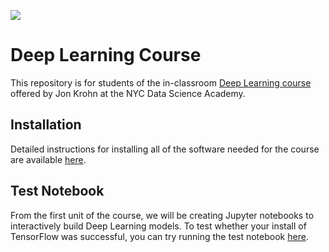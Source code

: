 ![](http://9ce5546a6ccb7905d04b-7fb50b218d153ea70ad48d487f749494.r12.cf2.rackcdn.com/9c45897cb8616a084ea7d28e4479c64d-22643f7f3bf6f27e0e14a2119c9b0fc3.png)

# Deep Learning Course

This repository is for students of the in-classroom [Deep Learning course](nycdatascience.com/courses/deep-learning/) offered by Jon Krohn at the NYC Data Science Academy. 

## Installation

Detailed instructions for installing all of the software needed for the course are available [here](https://github.com/the-deep-learners/nyc-ds-academy/tree/master/installation). 

## Test Notebook

From the first unit of the course, we will be creating Jupyter notebooks to interactively build Deep Learning models. To test whether your install of TensorFlow was successful, you can try running the test notebook [here](https://github.com/the-deep-learners/nyc-ds-academy/blob/master/notebooks/test.ipynb).
